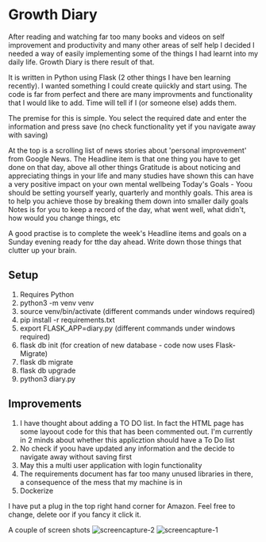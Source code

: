 # Growth Diary

After reading and watching far too many books and videos on self improvement and productivity and many other areas of self help I decided I needed a way of 
easily implementing some of the things I had learnt into my daily life. Growth Diary is there result of that.

It is written in Python using Flask (2 other things I have ben learning recently). I wanted something I could create quiickly and start using. 
The code is far from perfect and there are many improvments and functionality that I would like to add. Time will tell if I (or someone else) adds them.

The premise for this is simple. You select the required date and enter the information and press save (no check functionality yet if you navigate away with saving)

At the top is a scrolling list of news stories about 'personal improvement' from Google News.
The Headline item is that one thing you have to get done on that day, above all other things
Gratitude is about noticing and appreciating things in your life and many studies have shown this can have a very positive impact on your own mental wellbeing
Today's Goals - Yoou should be setting yourself yearly, quarterly and monthly goals. This area is to help you achieve those by breaking them down into smaller daily goals
Notes is for you to keep a record of the day, what went well, what didn't, how would you change things, etc

A good practise is to complete the week's Headline items and goals on a Sunday evening ready for tthe day ahead. Write down those things that clutter up your brain.

## Setup
1. Requires Python
2. python3 -m venv venv
3. source venv/bin/activate (different commands under windows required)
4. pip install -r requirements.txt
5. export FLASK_APP=diary.py (different commands under windows required)
6. flask db init (for creation of new database - code now uses Flask-Migrate)
7. flask db migrate
8. flask db upgrade
9. python3 diary.py

## Improvements 
1. I have thought about adding a TO DO list. In fact the HTML page has some layoout code for this that has been commented out. I'm currently in 2 minds about whether 
this applicztion should have a To Do list
2. No check if yoou have updated any information and the decide to navigate away without saving first
3. May this a multi user application with login functionality
4. The requirements document has far too many unused libraries in there, a consequence of the mess that my machine is in
5. Dockerize


I have put a plug in the top right hand corner for Amazon. Feel free to change, delete oor if you fancy it click it.


A couple of screen shots
![screencapture-2](https://user-images.githubusercontent.com/4700433/122775825-72f31400-d2a2-11eb-9805-a626decd879e.png)
![screencapture-1](https://user-images.githubusercontent.com/4700433/122775841-75556e00-d2a2-11eb-90e2-b29aa0a34950.png)
